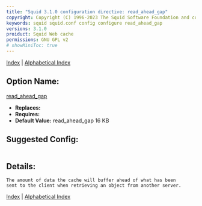```yaml
---
title: "Squid 3.1.0 configuration directive: read_ahead_gap"
copyright: Copyright (C) 1996-2023 The Squid Software Foundation and contributors
keywords: squid squid.conf config configure read_ahead_gap
versions: 3.1.0
proiduct: Squid Web cache
permissions: GNU GPL v2
# showMiniToc: true
---
```

[Index](index#toc_read_ahead_gap) | [Alphabetical Index](index_all#toc_read_ahead_gap)

## Option Name:
[read_ahead_gap](#read_ahead_gap)
 * **Replaces:** 
 * **Requires:** 
 * **Default Value:** read_ahead_gap 16 KB


## Suggested Config:
```plaintext

```

## Details:

	The amount of data the cache will buffer ahead of what has been
	sent to the client when retrieving an object from another server.



[Index](index#toc_read_ahead_gap) | [Alphabetical Index](index_all#toc_read_ahead_gap)

